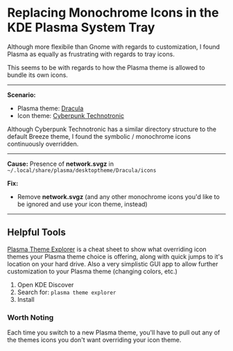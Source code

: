 # Replacing Monochrome Icons in the KDE Plasma System Tray
Although more flexibile than Gnome with regards to customization, I found Plasma as equally as frustrating with regards to tray icons.

This seems to be with regards to how the Plasma theme is allowed to bundle its own icons.

***
**Scenario:**

- Plasma theme: [Dracula](https://store.kde.org/p/1378924)
- Icon theme: [Cyberpunk Technotronic](https://www.pling.com/p/1999292)

Although Cyberpunk Technotronic has a similar directory structure to the default Breeze theme, I found the symbolic / monochrome icons continuously overridden.

***

**Cause:**
Presence of **network.svgz** in `~/.local/share/plasma/desktoptheme/Dracula/icons`

**Fix:**
- Remove **network.svgz** (and any other monochrome icons you'd like to be ignored and use your icon theme, instead)

***

## Helpful Tools
[Plasma Theme Explorer](https://notmart.org/blog/2015/04/plasma-theme-explorer/) is a cheat sheet to show what overriding icon themes your Plasma theme choice is offering, along with quick jumps to it's location on your hard drive.  Also a very simplistic GUI app to allow further customization to your Plasma theme (changing colors, etc.)

1. Open KDE Discover
2. Search for: `plasma theme explorer`
3. Install


### Worth Noting
Each time you switch to a new Plasma theme, you'll have to pull out any of the themes icons you don't want overriding your icon theme.